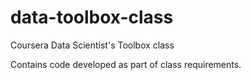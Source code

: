 # data-toolbox-class
Coursera Data Scientist's Toolbox class

Contains code developed as part of class requirements.
